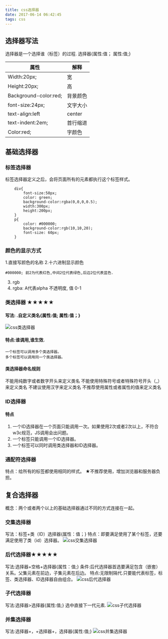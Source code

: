 ```yaml
---
title: css选择器
date: 2017-06-14 06:42:45
tags: css
---
```

## 选择器写法
选择器是一个选择谁（标签）的过程.
选择器{属性:值； 属性:值;}
<!-- more -->

|属性                                 |解释               |
| ----------------------------------- | ----------------- |
|Width:20px;                          |宽                 |
|Height:20px;                         |高                 |
|Background-color:red;                |背景颜色           |
|font-size:24px;                      |文字大小           |
|text-align:left | center| right      |内容的水平对齐方式 |
|text-indent:2em;                     |首行缩进           |
|Color:red;                           |字颜色             |

## 基础选择器
### 标签选择器
标签选择器定义之后，会将页面所有的元素都执行这个标签样式。
```
    div{
        font-size:50px;
        color: green;
        background-color:rgba(0,0,0,0.5);
        width:300px;
        height:200px;
    }
    p{
        color: #000000;
        background-color:rgb(10,10,20);
        font-size: 60px;
    }
```

### 颜色的显示方式
1.直接写颜色的名称
2.十六进制显示颜色
```
#000000; 前2为代表红色,中间2位代表绿色,后边2位代表蓝色.
```
3. rgb
4. rgba: A代表alpha 不透明度, 值 0-1

### 类选择器 ★★★★★
#### 写法: .自定义类名{属性:值;  属性:值；}
![css类选择器](/assets/images/css/css类选择器.png)

#### 特点:谁调用,谁生效.
    一个标签可以调用多个类选择器。
    多个标签可以调用同一个类选择器。

#### 类选择器命名规则
不能用纯数字或者数字开头来定义类名
不能使用特殊符号或者特殊符号开头（_）来定义类名
不建议使用汉字来定义类名
不推荐使用属性或者属性的值来定义类名

### ID选择器
#### 特点
1. 一个ID选择器在一个页面只能调用一次。如果使用2次或者2次以上，不符合w3c规范，JS调用会出问题。
2. 一个标签只能调用一个ID选择器。
3. 一个标签可以同时调用类选择器和ID选择器。

### 通配符选择器
特点：给所有的标签都使用相同的样式。
★不推荐使用，增加浏览器和服务器负担。

## 复合选择器
概念：两个或者两个以上的基础选择器通过不同的方式连接在一起。

### 交集选择器
写法：标签+类（ID）选择器{属性：值；}
特点：即要满足使用了某个标签，还要满足使用了类（id）选择器。
![css交集选择器](/assets/images/css/css交集选择器.png)

### 后代选择器★★★★★
写法:选择器+空格+选择器{属性：值;}
条件:后代选择器首选要满足包含（嵌套）关系。父集元素在前边，子集元素在后边。
特点:无限制隔代.只要能代表标签，标签、类选择器、ID选择器自由组合。
![css后代选择器](/assets/images/css/css后代选择器.png)

### 子代选择器
写法:选择器>选择器{属性:值;}
选中直接下一代元素.
![css子代选择器](/assets/images/css/css子代选择器.png)

### 并集选择器
写法:选择器+，+选择器+，选择器{属性:值;}
![css并集选择器](/assets/images/css/css并集选择器.png)
